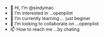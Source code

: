 - 👋 Hi, I’m @sindymac
- 👀 I’m interested in ...openpilot
- 🌱 I’m currently learning ... just beginer
- 💞️ I’m looking to collaborate on ...openpilot
- 📫 How to reach me ...by chating

<!---
sindymac/sindymac is a ✨ special ✨ repository because its `README.md` (this file) appears on your GitHub profile.
You can click the Preview link to take a look at your changes.
--->
